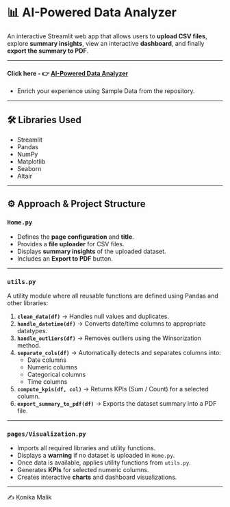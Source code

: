 # 📊 AI-Powered Data Analyzer

An interactive Streamlit web app that allows users to **upload CSV files**, explore **summary insights**, view an interactive **dashboard**, and finally **export the summary to PDF**.

---
#### Click here - 👉 [AI-Powered Data Analyzer](https://ai-powered-data-analyzer-4vmbeigc64kmmeuj6urgcw.streamlit.app/)
- Enrich your experience using Sample Data from the repository. 
---
## 🛠️ Libraries Used
- Streamlit
- Pandas
- NumPy
- Matplotlib
- Seaborn
- Altair

---

## ⚙️ Approach & Project Structure

### `Home.py`
- Defines the **page configuration** and **title**.  
- Provides a **file uploader** for CSV files.  
- Displays **summary insights** of the uploaded dataset.  
- Includes an **Export to PDF** button.

---

### `utils.py`
A utility module where all reusable functions are defined using Pandas and other libraries:  

1. **`clean_data(df)`** → Handles null values and duplicates.  
2. **`handle_datetime(df)`** → Converts date/time columns to appropriate datatypes.  
3. **`handle_outliers(df)`** → Removes outliers using the Winsorization method.  
4. **`separate_cols(df)`** → Automatically detects and separates columns into:
   - Date columns  
   - Numeric columns  
   - Categorical columns  
   - Time columns  
5. **`compute_kpis(df, col)`** → Returns KPIs (Sum / Count) for a selected column.  
6. **`export_summary_to_pdf(df)`** → Exports the dataset summary into a PDF file.  

---

### `pages/Visualization.py`
- Imports all required libraries and utility functions.  
- Displays a **warning** if no dataset is uploaded in `Home.py`.  
- Once data is available, applies utility functions from `utils.py`.  
- Generates **KPIs** for selected numeric columns.  
- Creates interactive **charts** and dashboard visualizations.  

---

✍️ Konika Malik 

